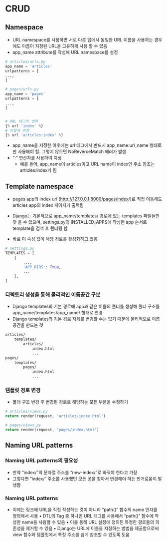 # CRUD

## Namespace

* URL namespace를 사용하면 서로 다른 앱에서 동일한 URL 이름을 사용하는 경우에도 이름이 지정된 URL을 고유하게 사용 할 수 있음
* app_name attribute를 작성해 URL namespace를 설정

```python
# articles/urls.py
app_name = 'articles'
urlpatterns = [
...,
]

# pages/urls.py
app_name = 'pages'
urlpatterns = [
...,
]


# URL 태그의 변화
{% url 'index' %}
# 이렇게 변경
{% url 'articles:index' %}
```

* app_name을 지정한 이후에는 url 태그에서 반드시 app_name:url_name 형태로만 사용해야 함. 그렇지 않으면 NoReverceMatch 에러가 발생
* “:” 연산자를 사용하여 지정 
  * 예를 들어, app_name이 articles이고 URL name이 index인 주소 참조는 articles:index가 됨

## Template namespace

*  pages app의 index url (http://127.0.0.1:8000/pages/index/)로 직접 이동해도 articles app의 index 페이지가 출력됨

* Django는 기본적으로 app_name/templates/ 경로에 있는 templates 파일들만 찾 을 수 있으며, settings.py의 INSTALLED_APPS에 작성한 app 순서로 template을 검색 후 렌더링 함

*  바로 이 속성 값이 해당 경로를 활성화하고 있음

  ```python
  # settings.py
  TEMPLATES = [
      {
          ...,
          'APP_DIRS': True,
          ...
      },
  ]
  ```

  

### 디렉토리 생성을 통해 물리적인 이름공간 구분

* Django templates의 기본 경로에 app과 같은 이름의 폴더를 생성해 폴더 구조를 app_name/templates/app_name/ 형태로 변경
* Django templates의 기본 경로 자체를 변경할 수는 없기 때문에 물리적으로 이름 공간을 만드는 것

```bash
articles/
	templates/
		articles/
			index.html
			...
pages/
	templates/
		pages/
            index.html
            ...
```

### 템플릿 경로 변경

* 폴더 구조 변경 후 변경된 경로로 해당하는 모든 부분을 수정하기

```python
# articles/views.py
return render(request, 'articles/index.html')

# pages/views.py
return render(request, 'pages/index.html')
```



## Naming URL patterns

### Naming URL patterns의 필요성

* 만약 “index/”의 문자열 주소를 “new-index/”로 바꿔야 한다고 가정
* 그렇다면 “index/” 주소를 사용했던 모든 곳을 찾아서 변경해야 하는 번거로움이 발생함

### Naming URL patterns

* 이제는 링크에 URL을 직접 작성하는 것이 아니라 “path()” 함수의 name 인자를 정의해서 사용 • DTL의 Tag 중 하나인 URL 태그를 사용해서 “path()” 함수에 작성한 name을 사용할 수 있음 • 이를 통해 URL 설정에 정의된 특정한 경로들의 의존성을 제거할 수 있음 • Django는 URL에 이름을 지정하는 방법을 제공함으로써 view 함수와 템플릿에서 특정 주소를 쉽게 참조할 수 있도록 도움
